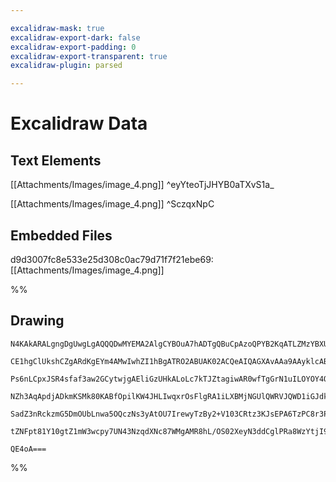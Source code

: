 ```yaml
---

excalidraw-mask: true
excalidraw-export-dark: false
excalidraw-export-padding: 0
excalidraw-export-transparent: true
excalidraw-plugin: parsed

---
```

# Excalidraw Data
## Text Elements
[[Attachments/Images/image_4.png]] ^eyYteoTjJHYB0aTXvS1a_

[[Attachments/Images/image_4.png]] ^SczqxNpC


## Embedded Files
d9d3007fc8e533e25d308c0ac79d71f7f21ebe69: [[Attachments/Images/image_4.png]]

%%
## Drawing
```compressed-json
N4KAkARALgngDgUwgLgAQQQDwMYEMA2AlgCYBOuA7hADTgQBuCpAzoQPYB2KqATLZMzYBXUtiRoIACyhQ4zZAHoFAc0JRJQgEYA6bGwC2CgF7N6hbEcK4OCtptbErHALRY8RMpWdx8Q1TdIEfARcZgRmBShcZQUebQBWbQBGGjoghH0EDihmbgBtcDBQMBLoeHF0Qn1opH5SxhZ2LjQAZh4AFjrIBtZOADlOMW4AdgA2YYAOJIn4lqSuiEIOYixu

CE1hgClUkshCZgARdKgEYm4AMwIwhZI1hBgATRO2ABUAK02ACQeAIQAGXAvAAa9AAyklcAB9Halc6EfD4UGwYJrQQeGECKCkNgAawQAHUSOpuHxCpjsXikTAURI0bcFti/JIOOFcmh5mSIGw4LhsGoYNwkn8/gtrMoaagRZzMNwpbsIAK0HLSswsbiEABhNj4NikNZY6zMHmBbIY9a8nHKRnLLU6vUSA0cI24E1QM0UImSQXxP4ATgWkgQhGU0m4

Ps6nLCpxJSR4sfaf3aw2GCytwjgAEliGzUHkALoLc7kTJZtagiwAR0wfTgGrN1uILOYOY4QgRC00wmWAFFgplsjn8wshHBiLgTmd2cMeMNfTwWqNRu1xv7OUQODi1nk8gBBGS8yT9nIKDPVZThBRVGqQ9raOAcZR5vNmnXYPGT1BYoQIBaq8dCHMIEQZYlmUM04WCUsJGIX1iBaYVhnObAJgQWYWgQHh4jgv4JmwAFsFnYhhiSc5ELjBBNAQUZfT

NZh3AqApdjADkmKSMk80KABfOpilKW4JHLIwqxrOsFlgRA1iLXBMjNGUlQWRVJQWD1iGJdkfVXeVA2DUM0HDUUHwlZVyXVW1dTWABiYU/jNTQLTTIQbW1cyHXIJ1jSyN1C3hRFkQqKQDxEWpIzVPFCVUr00FJeVVQpBAqQlCA6TOBlhBDJsc2MrkeT5WBBWFVLHMbVluFbdtIwQaM0HadpfXaCYFh6JpBUapheg4AYOCGNBpxw4UOlGYdR3HKrUC

SadZ3nRckzmG5DmOUbLnwa5OQczNs3yAtOU7IrewyTzBy2+V103CRtz3KJsEPA6TzPC8r3PG87wfJ8XzYN9FquH9OQ4aT/J3Yg3gAqBUCkzJPzYVBsGxOBUAehBtFQAHiFQdIj2YUHdVQapmBxNB8UkNQEFQZhJDYChmGoVAfnwC1UEJlZmG0CAuPAI6IFwOA4CREbuF46BAxkiQiBDLzCgYQgEAoH57IbMz7XQCyWjglWYQgbARFdDMTn0JE4vl

tZNFpt81Y10gtZ1mW3wcpy7UN43NzqdXNc87WMgAMR8hL/OS02XeyN3ddCglPRa8WzYtjI9fVb3UW1elw/9qBA4AJTS5kSvkxPzddnWAHkcv5MNlWdnOA5193OCgd3pPhRSWMgCPc49qvQUIIwKh4Eum/LjIXiwKAdxF5p0GCc4xdKHvk51nnSEH83ycDXAPzK/AnanwPu2WHcF4oJePw53e/bL6eMjToqMtRSQXTgNWrRINuO9lcBuLoCDwj5zi

QE4oA===
```
%%